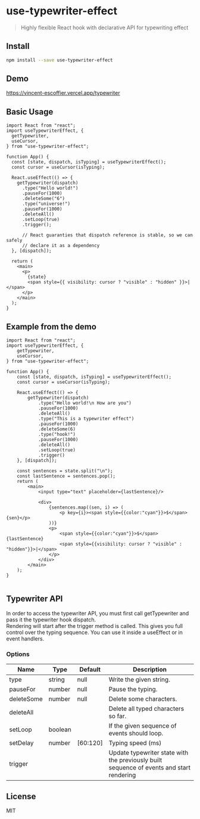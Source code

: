 # use-typewriter-effect

> Highly flexible React hook with declarative API for typewriting effect

## Install

```bash
npm install --save use-typewriter-effect
```
## Demo
https://vincent-escoffier.vercel.app/typewriter  

## Basic Usage

```tsx
import React from "react";
import useTypewriterEffect, {
  getTypewriter,
  useCursor,
} from "use-typewriter-effect";

function App() {
  const [state, dispatch, isTyping] = useTypewriterEffect();
  const cursor = useCursor(isTyping);

  React.useEffect(() => {
    getTypewriter(dispatch)
      .type("Hello world!")
      .pauseFor(1000)
      .deleteSome("6")
      .type("universe!")
      .pauseFor(1000)
      .deleteAll()
      .setLoop(true)
      .trigger();
      
      // React guaranties that dispatch reference is stable, so we can safely
      // declare it as a dependency
  }, [dispatch]);

  return (
    <main>
      <p>
        {state}
        <span style={{ visibility: cursor ? "visible" : "hidden" }}>|</span>
      </p>
    </main>
  );
}
```
## Example from the demo
```tsx
import React from "react";
import useTypewriterEffect, {
    getTypewriter,
    useCursor,
} from "use-typewriter-effect";

function App() {
    const [state, dispatch, isTyping] = useTypewriterEffect();
    const cursor = useCursor(isTyping);

    React.useEffect(() => {
        getTypewriter(dispatch)
            .type("Hello world!\n How are you")
            .pauseFor(1000)
            .deleteAll()
            .type("This is a typewriter effect")
            .pauseFor(1000)
            .deleteSome(6)
            .type("hook!")
            .pauseFor(1000)
            .deleteAll()
            .setLoop(true)
            .trigger()
    }, [dispatch]);

    const sentences = state.split("\n");
    const lastSentence = sentences.pop();
    return (
        <main>
            <input type="text" placeholder={lastSentence}/>

            <div>
                {sentences.map((sen, i) => (
                    <p key={i}><span style={{color:"cyan"}}>$</span> {sen}</p>
                ))}
                <p>
                    <span style={{color:"cyan"}}>$</span> {lastSentence}
                    <span style={{visibility: cursor ? "visible" : "hidden"}}>|</span>
                </p>
            </div>
        </main>
    );
}


```
## Typewriter API

In order to access the typewriter API, you must first call getTypewriter and pass it the typewriter hook dispatch.  
Rendering will start after the trigger method is called. This gives you full control over the typing sequence.
You can use it inside a useEffect or in event handlers.

### Options

| Name       | Type     | Default | Description                                    |
| ---------- | -------- | ------- | ---------------------------------------------- |
| type        | string   | null     | Write the given string. |
| pauseFor        | number   | null      | Pause the typing. |
| deleteSome  | number   | null    |  Delete some characters.        |
| deleteAll |    |     | Delete all typed characters so far.         |
| setLoop |  boolean  |     | If the given sequence of events should loop.           |
| setDelay |   number | [60:120]  | Typing speed (ms)        |
| trigger |    |     | Update typewriter state with the previously built sequence of events and start rendering        |


## License

MIT


